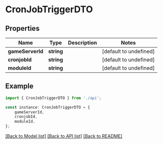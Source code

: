 # CronJobTriggerDTO


## Properties

Name | Type | Description | Notes
------------ | ------------- | ------------- | -------------
**gameServerId** | **string** |  | [default to undefined]
**cronjobId** | **string** |  | [default to undefined]
**moduleId** | **string** |  | [default to undefined]

## Example

```typescript
import { CronJobTriggerDTO } from './api';

const instance: CronJobTriggerDTO = {
    gameServerId,
    cronjobId,
    moduleId,
};
```

[[Back to Model list]](../README.md#documentation-for-models) [[Back to API list]](../README.md#documentation-for-api-endpoints) [[Back to README]](../README.md)

